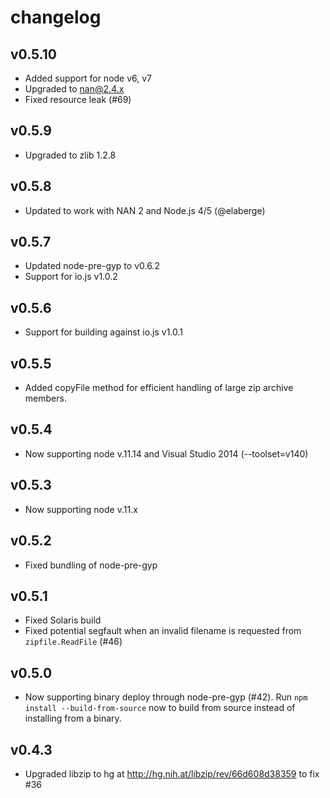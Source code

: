 # changelog

## v0.5.10

 - Added support for node v6, v7
 - Upgraded to nan@2.4.x
 - Fixed resource leak (#69)

## v0.5.9

 - Upgraded to zlib 1.2.8

## v0.5.8

 - Updated to work with NAN 2 and Node.js 4/5 (@elaberge)

## v0.5.7

 - Updated node-pre-gyp to v0.6.2
 - Support for io.js v1.0.2

## v0.5.6

 - Support for building against io.js v1.0.1

## v0.5.5

 - Added copyFile method for efficient handling of large zip archive members.

## v0.5.4

 - Now supporting node v.11.14 and Visual Studio 2014 (--toolset=v140)

## v0.5.3

 - Now supporting node v.11.x

## v0.5.2

 - Fixed bundling of node-pre-gyp

## v0.5.1

 - Fixed Solaris build
 - Fixed potential segfault when an invalid filename is requested from `zipfile.ReadFile` (#46)

## v0.5.0

 - Now supporting binary deploy through node-pre-gyp (#42). Run `npm install --build-from-source` now to build from source instead of installing from a binary.

## v0.4.3

 - Upgraded libzip to hg at http://hg.nih.at/libzip/rev/66d608d38359 to fix #36